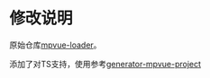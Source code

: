 # 修改说明

原始仓库[mpvue-loader](http://mpvue.com/build/mpvue-loader)。

添加了对TS支持，使用参考[generator-mpvue-project](https://github.com/thundernet8/generator-mpvue-project)